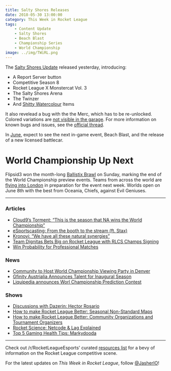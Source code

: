 ```yaml
---
title: Salty Shores Releases
date: 2018-05-30 13:00:00
category: This Week in Rocket League
tags:
    - Content Update
    - Salty Shores
    - Beach Blast
    - Championship Series
    - World Championship
image: ../img/TWiRL.png
---
```


The [Salty Shores Update](https://www.rocketleague.com/news/patch-notes-v1-45/) released yesterday, introducing:

- A Report Server button
- Competitive Season 8
- Rocket League X Monstercat Vol. 3
- The Salty Shores Arena
- The Twinzer
- And [Shitty Watercolour](https://twitter.com/SWatercolour) Items

It also revelead a bug with the the Merc, which has to be re-unlocked. Colored variations are [not visible in the garage](https://twitter.com/mrcoreydavis/status/1001534853601357824). For more information on known bugs and issues, see the [official thread](https://www.reddit.com/r/RocketLeague/comments/8m48fo/salty_shores_update_bug_fixes_and_known_issues/).

In [June](https://www.rocketleague.com/news/rocket-league-roadmap-summer-2018/), expect to see the next in-game event, Beach Blast, and the release of a new licensed battlecar.

# World Championship Up Next

Flipsid3 won the month-long [Ballistix Brawl](https://www.reddit.com/r/RocketLeagueEsports/comments/8mad79/ballistix_brawl_rocket_league_finals_this_sunday/) on Sunday, marking the end of the World Championship preview events. Teams from across the world are [flying into London](https://twitter.com/JakeRL_/status/1001321943675490304) in preparation for the event next week. Worlds open on June 8th with the best from Oceania, Chiefs, against Evil Geniuses.

---

### Articles

- [Cloud9’s Torment: “This is the season that NA wins the World Championship”](http://rocketeers.gg/interview-cloud9-torment/)
- [eSportscasting: From the booth to the stream (ft. Stax)](https://www.foxbangor.com/bangor-local-sports/item/27601-esportscasting-from-the-booth-to-the-stream)
- [Kronovi: “We have all these natural synergies”](http://rocketeers.gg/interview-g2-kronovi-rlcs-rocket-league/)
- [Team Dignitas Bets Big on Rocket League with RLCS Champs Signing](https://www.redbull.com/us-en/team-dignitas-rocket-league-interview)
- [Win Probability for Professional Matches](https://octane.gg/news/win-probability-for-professional-matches/)

### News

- [Community to Host World Championship Viewing Party in Denver](https://www.reddit.com/r/RocketLeagueEsports/comments/8mj9w9/denver_confirmed_lan_meetup/)
- [Gfinity Austrialia Announces Talent for Inaugural Season](https://twitter.com/GfinityAU/status/1001750092208992257)
- [Liquipedia announces Worl Championship Prediction Contest](https://www.reddit.com/r/RocketLeagueEsports/comments/8n2kk7/liquipedia_rlcs_s5_lan_prediction_contest/)

### Shows

- [Discussions with Dazerin: Hector Rosario](https://www.youtube.com/watch?v=0akC2LZHlZI)
- [How to make Rocket League Better: Seasonal Non-Standard Maps](https://www.youtube.com/watch?v=ReRPmV84IBc)
- [How to make Rocket League Better: Community Organizations and Tournament Organizers](https://www.youtube.com/watch?v=P2We1i9aj9M)
- [Rocket Science: Netcode & Lag Explained](https://www.youtube.com/watch?v=c373LsgiXBc)
- [Top 5 Gaming Health Tips: Markydooda](https://www.youtube.com/watch?v=HCgKXaQrsg0)

---

Check out /r/RocketLeagueEsports' curated [resources list](https://www.reddit.com/r/RocketLeagueEsports/wiki/links) for a bevy of information on the Rocket League competitive scene.

For the latest updates on _This Week in Rocket League_, follow [@JasherIO](https://twitter.com/JasherIO)!
